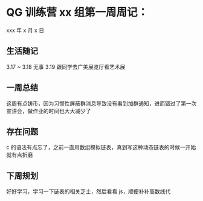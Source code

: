 # QG 训练营 xx 组第一周周记：

xxx 年 x 月 x 日

## 生活随记

3.17 ~ 3.18 无事
3.19 跟同学去广美展览厅看艺术展

## 一周总结

这周有点铸币，因为习惯性屏蔽群消息导致没有看到加群通知，进而错过了第一次宣讲会，做作业的时间也大大减少了

## 存在问题

c 的语法有点忘了，之前一直用数组模拟链表，真到写这种动态链表的时候一开始就有点折磨

## 下周规划

好好学习，学习一下链表的相关芝士，然后看看 js，顺便补补高数线代
